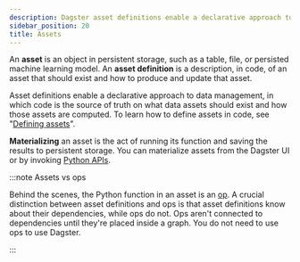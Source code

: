 ```yaml
---
description: Dagster asset definitions enable a declarative approach to data management, in which code is the source of truth on what data assets should exist and how those assets are computed.
sidebar_position: 20
title: Assets
---
```


An **asset** is an object in persistent storage, such as a table, file, or persisted machine learning model. An **asset definition** is a description, in code, of an asset that should exist and how to produce and update that asset.

Asset definitions enable a declarative approach to data management, in which code is the source of truth on what data assets should exist and how those assets are computed. To learn how to define assets in code, see "[Defining assets](/guides/build/assets/defining-assets)".

**Materializing** an asset is the act of running its function and saving the results to persistent storage. You can materialize assets from the Dagster UI or by invoking [Python APIs](/api/dagster/).

:::note Assets vs ops

Behind the scenes, the Python function in an asset is an [op](/guides/build/ops/). A crucial distinction between asset definitions and ops is that asset definitions know about their dependencies, while ops do not. Ops aren't connected to dependencies until they're placed inside a graph. You do not need to use ops to use Dagster.

:::

